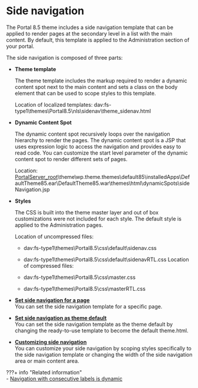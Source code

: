 # Side navigation

The Portal 8.5 theme includes a side navigation template that can be applied to render pages at the secondary level in a list with the main content. By default, this template is applied to the Administration section of your portal.

The side navigation is composed of three parts:

-   **Theme template**

    The theme template includes the markup required to render a dynamic content spot next to the main content and sets a class on the body element that can be used to scope styles to this template.

    Location of localized templates: dav:fs-type1\\themes\\Portal8.5\\nls\\sidenav\\theme\_sidenav.html

-   **Dynamic Content Spot**

    The dynamic content spot recursively loops over the navigation hierarchy to render the pages. The dynamic content spot is a JSP that uses expression logic to access the navigation and provides easy to read code. You can customize the start level parameter of the dynamic content spot to render different sets of pages.

    Location: [PortalServer\_root](../../../../../guide_me/wpsdirstr.md)\\theme\\wp.theme.themes\\default85\\installedApps\\DefaultTheme85.ear\\DefaultTheme85.war\\themes\\html\\dynamicSpots\\sideNavigation.jsp

-   **Styles**

    The CSS is built into the theme master layer and out of box customizations were not included for each style. The default style is applied to the Administration pages.

    Location of uncompressed files:

    -   dav:fs-type1\\themes\\Portal8.5\\css\\default\\sidenav.css
    -   dav:fs-type1\\themes\\Portal8.5\\css\\default\\sidenavRTL.css
    Location of compressed files:

    -   dav:fs-type1\\themes\\Portal8.5\\css\\master.css
    -   dav:fs-type1\\themes\\Portal8.5\\css\\masterRTL.css

-   **[Set side navigation for a page](themeopt_cust_nav_sidepage.md)**  
You can set the side navigation template for a specific page.
-   **[Set side navigation as theme default](themeopt_cust_nav_sidedefault.md)**  
You can set the side navigation template as the theme default by changing the ready-to-use template to become the default theme.html.
-   **[Customizing side navigation](themeopt_cust_nav_sidecust.md)**  
You can customize your side navigation by scoping styles specifically to the side navigation template or changing the width of the side navigation area or main content area.


???+ info "Related information"  
    -   [Navigation with consecutive labels is dynamic](../../../../../deployment/manage/migrate/next_steps/post_mig_activities/addon_integration_task/themeopt_upgrade_secnav_labels.md)

